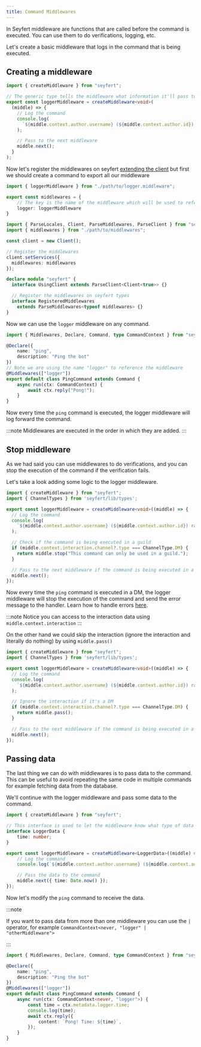 ```yaml
---
title: Command Middlewares
---
```


In Seyfert middleware are functions that are called before the command is executed. You can use them to do verifications, logging, etc.

Let's create a basic middleware that logs in the command that is being executed.

## Creating a middleware

```ts title="logger.middleware.ts" wrap copy
import { createMiddleware } from "seyfert";

// The generic type tells the middleware what information it'll pass to the command
export const loggerMiddleware = createMiddleware<void>(
  (middle) => {
    // Log the command
    console.log(
      `${middle.context.author.username} (${middle.context.author.id}) ran /(${middle.context.resolver.fullCommandName}`
    );

    // Pass to the next middleware
    middle.next();
  }
);
```


Now let's register the middlewares on seyfert [extending the client](guides/declare-module) but first we should create a command to export all our middleware

```ts title="middlewares.ts" wrap copy
import { loggerMiddleware } from "./path/to/logger.middleware";

export const middlewares = {
    // The key is the name of the middleware which will be used to reference it on the command
    logger: loggerMiddleware
}
```


```ts title="index.ts" ins={2,7-9,15-16} copy
import { ParseLocales, Client, ParseMiddlewares, ParseClient } from "seyfert";
import { middlewares } from "./path/to/middlewares";

const client = new Client();

// Register the middlewares
client.setServices({
  middlewares: middlewares
});

declare module "seyfert" {
  interface UsingClient extends ParseClient<Client<true>> {}

  // Register the middlewares on seyfert types
  interface RegisteredMiddlewares
    extends ParseMiddlewares<typeof middlewares> {}
}
```

Now we can use the `logger` middleware on any command.

```ts title="ping.command.ts" copy
import { Middlewares, Declare, Command, type CommandContext } from "seyfert";

@Declare({
	name: "ping",
	description: "Ping the bot"
})
// Note we are using the name "logger" to reference the middleware
@Middlewares(["logger"])
export default class PingCommand extends Command {
    async run(ctx: CommandContext) {
        await ctx.reply("Pong!");
    }
}
```

Now every time the `ping` command is executed, the logger middleware will log forward the command.

:::note
Middlewares are executed in the order in which they are added.
:::

## Stop middleware

As we had said you can use middlewares to do verifications, and you can stop the execution of the command if the verification fails.

Let's take a look adding some logic to the logger middleware.

```ts title="logger.middleware.ts" ins={11-13} copy wrap 
import { createMiddleware } from "seyfert";
import { ChannelTypes } from 'seyfert/lib/types';

export const loggerMiddleware = createMiddleware<void>((middle) => {
  // Log the command
  console.log(
    `${middle.context.author.username} (${middle.context.author.id}) ran /(${middle.context.resolver.fullCommandName}`
  );

  // Check if the command is being executed in a guild
  if (middle.context.interaction.channel?.type === ChannelType.DM) {
    return middle.stop("This command can only be used in a guild.");
  }

  // Pass to the next middleware if the command is being executed in a guild
  middle.next();
});
```

Now every time the `ping` command is executed in a DM, the logger middleware will stop the execution of the command and send the error message to the handler. Learn how to handle errors [here](commands/command-class#middleware-return-stop).

:::note
Notice you can access to the interaction data using `middle.context.interaction`
:::

On the other hand we could skip the interaction (ignore the interaction and literally do nothing) by using `middle.pass()`

```ts title="logger.middleware.ts" ins={11} copy
import { createMiddleware } from "seyfert";
import { ChannelTypes } from 'seyfert/lib/types';

export const loggerMiddleware = createMiddleware<void>((middle) => {
  // Log the command
  console.log(
    `${middle.context.author.username} (${middle.context.author.id}) ran /(${middle.context.resolver.fullCommandName}`
  );

  // Ignore the interaction if it's a DM
  if (middle.context.interaction.channel?.type === ChannelType.DM) {
    return middle.pass();
  }

  // Pass to the next middleware if the command is being executed in a guild
  middle.next();
});
```

## Passing data

The last thing we can do with middlewares is to pass data to the command. This can be useful to avoid repeating the same code in multiple commands for example fetching data from the database.

We'll continue with the logger middleware and pass some data to the command.

```ts title="logger.middleware.ts" copy
import { createMiddleware } from "seyfert";

// This interface is used to let the middleware know what type of data to pass to the command
interface LoggerData {
    time: number;
}

export const loggerMiddleware = createMiddleware<LoggerData>((middle) => {
    // Log the command
    console.log(`${middle.context.author.username} (${middle.context.author.id}) ran /(${middle.context.resolver.fullCommandName}`);

    // Pass the data to the command
    middle.next({ time: Date.now() });
});
```

Now let's modify the `ping` command to receive the data.

:::note

If you want to pass data from more than one middleware you can use the `|` operator, for example `CommandContext<never, "logger" | "otherMiddleware">`

:::

```ts title="ping.command.ts" ins={10-11} copy
import { Middlewares, Declare, Command, type CommandContext } from "seyfert";

@Declare({
    name: "ping",
    description: "Ping the bot"
})
@Middlewares(["logger"])
export default class PingCommand extends Command {
    async run(ctx: CommandContext<never, "logger">) {
        const time = ctx.metadata.logger.time;
        console.log(time);
        await ctx.reply({
            content: `Pong! Time: ${time}`,
        });
    }
}

```

